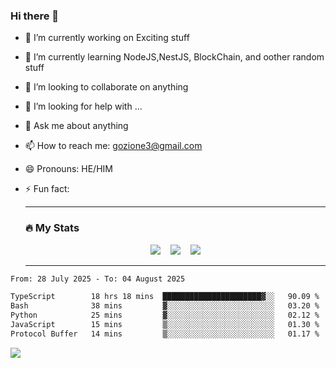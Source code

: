 ### Hi there 👋

<!--
**charlieScript/charlieScript** is a ✨ _special_ ✨ repository because its `README.md` (this file) appears on your GitHub profile.

Here are some ideas to get you started: -->

- 🔭 I’m currently working on Exciting stuff
- 🌱 I’m currently learning NodeJS,NestJS, BlockChain, and oother random stuff
- 👯 I’m looking to collaborate on anything
- 🤔 I’m looking for help with ...
- 💬 Ask me about anything
- 📫 How to reach me: gozione3@gmail.com
- 😄 Pronouns: HE/HIM
- ⚡ Fun fact:


  ---

  ### :fire: My Stats

  <div id="stats" align="center">
  <img src="http://github-readme-streak-stats.herokuapp.com?user=charlieScript&theme=dark&date_format=M%20j%5B%2C%20Y%5D" />&nbsp;&nbsp;&nbsp;
  <img src="https://github-readme-stats.vercel.app/api/top-langs/?username=charlieScript&layout=compact&theme=vision-friendly-dark"/>&nbsp;&nbsp;&nbsp;
  <img src="https://github-readme-stats.vercel.app/api?username=charlieScript&show_icons=true&theme=radical"/>
  </div>

  ---



<!--START_SECTION:waka-->

```txt
From: 28 July 2025 - To: 04 August 2025

TypeScript        18 hrs 18 mins  ██████████████████████▓░░   90.09 %
Bash              38 mins         ▓░░░░░░░░░░░░░░░░░░░░░░░░   03.20 %
Python            25 mins         ▓░░░░░░░░░░░░░░░░░░░░░░░░   02.12 %
JavaScript        15 mins         ▒░░░░░░░░░░░░░░░░░░░░░░░░   01.30 %
Protocol Buffer   14 mins         ▒░░░░░░░░░░░░░░░░░░░░░░░░   01.17 %
```

<!--END_SECTION:waka-->
![](https://komarev.com/ghpvc/?username=charlieScript)
